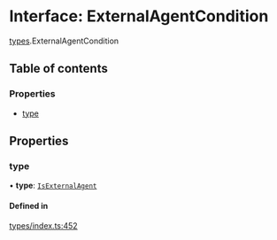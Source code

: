 # Interface: ExternalAgentCondition

[types](../wiki/types).ExternalAgentCondition

## Table of contents

### Properties

- [type](../wiki/types.ExternalAgentCondition#type)

## Properties

### type

• **type**: [`IsExternalAgent`](../wiki/types.ConditionType#isexternalagent)

#### Defined in

[types/index.ts:452](https://github.com/PolymeshAssociation/polymesh-sdk/blob/3d14e829/src/types/index.ts#L452)
